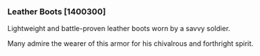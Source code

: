 ### Leather Boots [1400300]

Lightweight and battle-proven leather boots worn by a savvy soldier.

Many admire the wearer of this armor for his chivalrous and forthright spirit.